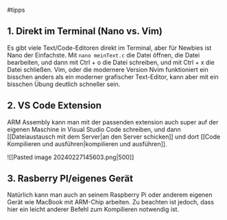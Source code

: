 #tipps
## 1. Direkt im Terminal (Nano vs. Vim)
Es gibt viele Text/Code-Editoren direkt im Terminal, aber für Newbies ist Nano der Einfachste. Mit `nano meinText.c` die Datei öffnen, die Datei bearbeiten, und dann mit Ctrl + o die Datei schreiben, und mit Ctrl + x die Datei schließen. 
Vim, oder die modernere Version Nvim funktioniert ein bisschen anders als ein moderner grafischer Text-Editor, kann aber mit ein bisschen Übung deutlich schneller sein.
## 2. VS Code Extension
ARM Assembly kann man mit der passenden extension auch super auf der eigenen Maschine in Visual Studio Code schreiben, und dann [[Dateiaustausch mit dem Server|an den Server schicken]] und dort [[Code Kompilieren und ausführen|kompilieren und ausführen]].

![[Pasted image 20240227145603.png|500]]
## 3. Rasberry PI/eigenes Gerät
Natürlich kann man auch an seinem Raspberry Pi oder anderem eigenen Gerät wie MacBook mit ARM-Chip arbeiten. 
Zu beachten ist jedoch, dass hier ein leicht anderer Befehl zum Kompilieren notwendig ist.
